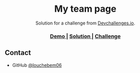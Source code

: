 <!-- Please update value in the {}  -->

<h1 align="center">My team page</h1>

<div align="center">
   Solution for a challenge from  <a href="http://devchallenges.io" target="_blank">Devchallenges.io</a>.
</div>

<div align="center">
  <h3>
    <a href="https://my-team.bryanledda.fr/">
      Demo
    </a>
    <span> | </span>
    <a href="https://github.com/louchebem06/My-team-page-devchallenge.io">
      Solution
    </a>
    <span> | </span>
    <a href="https://devchallenges.io/challenges/hhmesazsqgKXrTkYkt0U">
      Challenge
    </a>
  </h3>
</div>

## Contact

- GitHub [@louchebem06](https://github.com/louchebem06)
